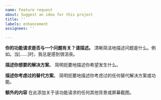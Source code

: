 ```yaml
---
name: Feature request
about: Suggest an idea for this project
title: ''
labels: enhancement
assignees: ''

---
```


**你的功能请求是否与一个问题有关？请描述。**
清晰简洁地描述问题是什么。例如。当[......]时，我总是感到很沮丧。

**描述你想要的解决方案**。
简明扼要地描述你希望发生什么。

**描述你考虑过的替代方案**。
简明扼要地描述你考虑过的任何替代解决方案或功能。

**额外的内容**
在此添加关于该功能请求的任何其他背景或屏幕截图。
